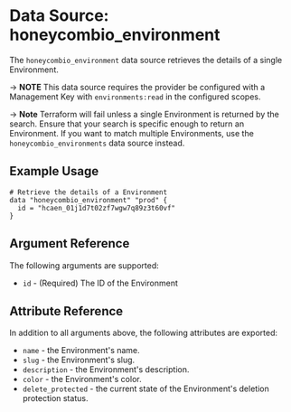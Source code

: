 # Data Source: honeycombio_environment

The `honeycombio_environment` data source retrieves the details of a single Environment.

-> **NOTE** This data source requires the provider be configured with a Management Key with `environments:read` in the configured scopes.

-> **Note** Terraform will fail unless a single Environment is returned by the search.
Ensure that your search is specific enough to return an Environment.
If you want to match multiple Environments, use the `honeycombio_environments` data source instead.

## Example Usage

```hcl
# Retrieve the details of a Environment
data "honeycombio_environment" "prod" {
  id = "hcaen_01j1d7t02zf7wgw7q89z3t60vf"
}
```

## Argument Reference

The following arguments are supported:

* `id` - (Required) The ID of the Environment

## Attribute Reference

In addition to all arguments above, the following attributes are exported:

* `name` - the Environment's name.
* `slug` - the Environment's slug.
* `description` - the Environment's description.
* `color` - the Environment's color.
* `delete_protected` - the current state of the Environment's deletion protection status.

